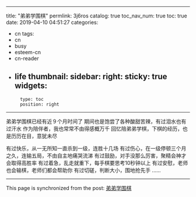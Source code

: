 
---
title: "弟弟学围棋"
permlink: 3j6ros
catalog: true
toc_nav_num: true
toc: true
date: 2019-04-10 04:51:27
categories:
- cn
tags:
- cn
- busy
- esteem-cn
- cn-reader
- life
thumbnail: 
sidebar:
    right:
        sticky: true
widgets:
    -
        type: toc
        position: right
---


弟弟学围棋已经有近９个月时间了
期间也是饱尝了各种酸甜苦辣，有过泪水也有过汗水
作为陪伴者，我也常常不由得感概万千
回忆陪弟弟学棋，下棋的经历，也是历历在目，意犹未尽

有过快乐，从一无所知一直杀到一级，连胜十几场
有过伤心，在一级停顿三个月之久，连输五局，不由自主地痛哭流涕
有过鼓励，对手没那么厉害，聚精会神才会取得高胜率
有过着急，乱走就重下，每手棋要思考10秒钟以上
有过安慰，老师也会输棋，老师们都会帮助你
有过切磋，判断大小，围地抢先手
......


- - -

This page is synchronized from the post: [弟弟学围棋](https://steemit.com/@andrewma/3j6ros)
